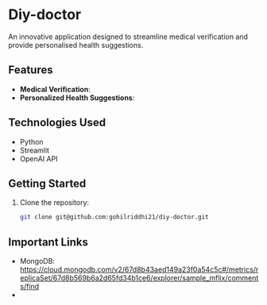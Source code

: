 # Diy-doctor
An innovative application designed to streamline medical verification and provide personalised health suggestions.

## Features
- **Medical Verification**: 
- **Personalized Health Suggestions**: 

## Technologies Used
- Python
- Streamlit
- OpenAI API

## Getting Started
1. Clone the repository:
   ```bash
   git clone git@github.com:gohilriddhi21/diy-doctor.git
   ```

## Important Links
- MongoDB: https://cloud.mongodb.com/v2/67d8b43aed149a23f0a54c5c#/metrics/replicaSet/67d8b569b6a2d65fd34b1ce6/explorer/sample_mflix/comments/find
- 